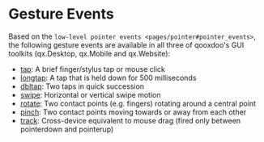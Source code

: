 # Gesture Events

Based on the `low-level pointer events <pages/pointer#pointer_events>`,
the following gesture events are available in all three of qooxdoo's GUI
toolkits (qx.Desktop, qx.Mobile and qx.Website):

  - [tap](apps://apiviewer/index.html#qx.event.type.Tap):
    A brief finger/stylus tap or mouse click
  - [longtap](apps://apiviewer/index.html#qx.event.type.Tap):
    A tap that is held down for 500 milliseconds
  - [dbltap](apps://apiviewer/index.html#qx.event.type.Tap):
    Two taps in quick succession
  - [swipe](apps://apiviewer/index.html#qx.event.type.Swipe):
    Horizontal or vertical swipe motion
  - [rotate](apps://apiviewer/index.html#qx.event.type.Rotate):
    Two contact points (e.g. fingers) rotating around a central point
  - [pinch](apps://apiviewer/index.html#qx.event.type.Pinch):
    Two contact points moving towards or away from each other
  - [track](apps://apiviewer/index.html#qx.event.type.Track):
    Cross-device equivalent to mouse drag (fired only between
    pointerdown and pointerup)
